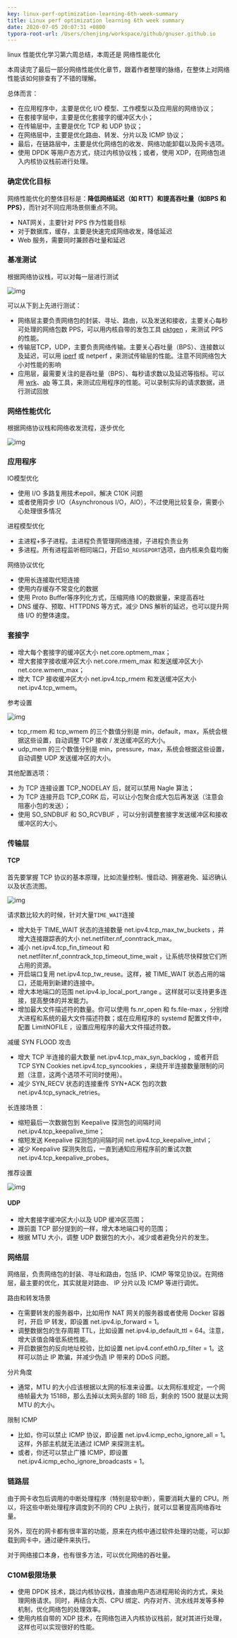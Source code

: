 ```yaml
---
key: linux-perf-optimization-learning-6th-week-summary
title: Linux perf optimization learning 6th week summary
date: 2020-07-05 20:07:31 +0800
typora-root-url: /Users/chenjing/workspace/github/gnuser.github.io
---
```


linux 性能优化学习第六周总结，本周还是 网络性能优化

<!--more-->

本周读完了最后一部分网络性能优化章节，跟着作者整理的脉络，在整体上对网络性能该如何排查有了不错的理解。

总体而言：

- 在应用程序中，主要是优化 I/O 模型、工作模型以及应用层的网络协议；
- 在套接字层中，主要是优化套接字的缓冲区大小；
- 在传输层中，主要是优化 TCP 和 UDP 协议；
- 在网络层中，主要是优化路由、转发、分片以及 ICMP 协议；
- 最后，在链路层中，主要是优化网络包的收发、网络功能卸载以及网卡选项。
- 使用 DPDK 等用户态方式，绕过内核协议栈；或者，使用 XDP，在网络包进入内核协议栈前进行处理。

### 确定优化目标

网络性能优化的整体目标是：**降低网络延迟（如 RTT）和提高吞吐量（如BPS 和 PPS）**，而针对不同应用场景侧重点不同。

- NAT网关，主要针对 PPS 作为性能目标
- 对于数据库，缓存，主要是快速完成网络收发，降低延迟
- Web 服务，需要同时兼顾吞吐量和延迟

### 基准测试

根据网络协议栈，可以对每一层进行测试

![img](/../../../../../../../media/2020-07-05-linux-perf-optimization-learning-6th-week-summary/c7b5b16539f90caabb537362ee7c27ac.png)

可以从下到上先进行测试：

- 网络层主要负责网络包的封装、寻址、路由，以及发送和接收，主要关心每秒可处理的网络包数 PPS，可以用内核自带的发包工具 [pktgen](/lpo/network/pktgen) ，来测试 PPS 的性能。
- 传输层TCP，UDP，主要负责网络传输。主要关心吞吐量（BPS）、连接数以及延迟，可以用 [iperf](/lpo/network/iperf3) 或 netperf ，来测试传输层的性能。注意不同网络包大小对性能的影响
- 应用层，最需要关注的是吞吐量（BPS）、每秒请求数以及延迟等指标。可以用 [wrk](/lpo/network/wrk)、[ab](/lpo/network/ab) 等工具，来测试应用程序的性能。可以录制实际的请求数据，进行测试回放

### 网络性能优化

根据网络协议栈和网络收发流程，逐步优化

![img](/../../../../../../../media/2020-07-05-linux-perf-optimization-learning-6th-week-summary/a118911721f9b67ce9c83de15666753f.png)

### 应用程序

IO模型优化

- 使用 I/O 多路复用技术epoll，解决 C10K 问题
- 或者使用异步 I/O（Asynchronous I/O，AIO），不过使用比较复杂，需要小心处理很多情况

进程模型优化

- 主进程+多子进程。主进程负责管理网络连接，子进程负责业务
- 多进程。所有进程监听相同端口，开启`SO_REUSEPORT`选项，由内核来负载均衡

网络协议优化

- 使用长连接取代短连接
- 使用内存缓存不常变化的数据
- 使用 Proto Buffer等序列化方式，压缩网络 IO的数据量，来提高吞吐
- DNS 缓存、预取、HTTPDNS 等方式，减少 DNS 解析的延迟，也可以提升网络 I/O 的整体速度。

### 套接字

- 增大每个套接字的缓冲区大小 net.core.optmem_max；
- 增大套接字接收缓冲区大小 net.core.rmem_max 和发送缓冲区大小 net.core.wmem_max；
- 增大 TCP 接收缓冲区大小 net.ipv4.tcp_rmem 和发送缓冲区大小 net.ipv4.tcp_wmem。

参考设置

![img](/../../../../../../../media/2020-07-05-linux-perf-optimization-learning-6th-week-summary/5f2d4957663dd8bf3410da8180ab18f0.png)

- tcp_rmem 和 tcp_wmem 的三个数值分别是 min，default，max，系统会根据这些设置，自动调整 TCP 接收 / 发送缓冲区的大小。
- udp_mem 的三个数值分别是 min，pressure，max，系统会根据这些设置，自动调整 UDP 发送缓冲区的大小。

其他配置选项：

- 为 TCP 连接设置 TCP_NODELAY 后，就可以禁用 Nagle 算法；
- 为 TCP 连接开启 TCP_CORK 后，可以让小包聚合成大包后再发送（注意会阻塞小包的发送）；
- 使用 SO_SNDBUF 和 SO_RCVBUF ，可以分别调整套接字发送缓冲区和接收缓冲区的大小。

### 传输层

#### TCP

首先要掌握 TCP 协议的基本原理，比如流量控制、慢启动、拥塞避免、延迟确认以及状态流图。

![img](/../../../../../../../media/2020-07-05-linux-perf-optimization-learning-6th-week-summary/c072bb9c9dfd727ed187bc24beb3e3d1.png)

请求数比较大的时候，针对大量`TIME_WAIT`连接

- 增大处于 TIME_WAIT 状态的连接数量 net.ipv4.tcp_max_tw_buckets ，并增大连接跟踪表的大小 net.netfilter.nf_conntrack_max。
- 减小 net.ipv4.tcp_fin_timeout 和 net.netfilter.nf_conntrack_tcp_timeout_time_wait ，让系统尽快释放它们所占用的资源。
- 开启端口复用 net.ipv4.tcp_tw_reuse。这样，被 TIME_WAIT 状态占用的端口，还能用到新建的连接中。
- 增大本地端口的范围 net.ipv4.ip_local_port_range 。这样就可以支持更多连接，提高整体的并发能力。
- 增加最大文件描述符的数量。你可以使用 fs.nr_open 和 fs.file-max ，分别增大进程和系统的最大文件描述符数；或在应用程序的 systemd 配置文件中，配置 LimitNOFILE ，设置应用程序的最大文件描述符数。

减缓 SYN FLOOD 攻击

- 增大 TCP 半连接的最大数量 net.ipv4.tcp_max_syn_backlog ，或者开启 TCP SYN Cookies net.ipv4.tcp_syncookies ，来绕开半连接数量限制的问题（注意，这两个选项不可同时使用）。
- 减少 SYN_RECV 状态的连接重传 SYN+ACK 包的次数 net.ipv4.tcp_synack_retries。

长连接场景：

- 缩短最后一次数据包到 Keepalive 探测包的间隔时间 net.ipv4.tcp_keepalive_time；
- 缩短发送 Keepalive 探测包的间隔时间 net.ipv4.tcp_keepalive_intvl；
- 减少 Keepalive 探测失败后，一直到通知应用程序前的重试次数 net.ipv4.tcp_keepalive_probes。

推荐设置

![img](/../../../../../../../media/2020-07-05-linux-perf-optimization-learning-6th-week-summary/b07ea76a8737ed93395736795ede44e0.png)

#### UDP

- 增大套接字缓冲区大小以及 UDP 缓冲区范围；
- 跟前面 TCP 部分提到的一样，增大本地端口号的范围；
- 根据 MTU 大小，调整 UDP 数据包的大小，减少或者避免分片的发生。

### 网络层

网络层，负责网络包的封装、寻址和路由，包括 IP、ICMP 等常见协议。在网络层，最主要的优化，其实就是对路由、 IP 分片以及 ICMP 等进行调优。

路由和转发场景

- 在需要转发的服务器中，比如用作 NAT 网关的服务器或者使用 Docker 容器时，开启 IP 转发，即设置 net.ipv4.ip_forward = 1。
- 调整数据包的生存周期 TTL，比如设置 net.ipv4.ip_default_ttl = 64。注意，增大该值会降低系统性能。
- 开启数据包的反向地址校验，比如设置 net.ipv4.conf.eth0.rp_filter = 1。这样可以防止 IP 欺骗，并减少伪造 IP 带来的 DDoS 问题。

分片角度

- 通常，MTU 的大小应该根据以太网的标准来设置。以太网标准规定，一个网络帧最大为 1518B，那么去掉以太网头部的 18B 后，剩余的 1500 就是以太网 MTU 的大小。

限制 ICMP

- 比如，你可以禁止 ICMP 协议，即设置 net.ipv4.icmp_echo_ignore_all = 1。这样，外部主机就无法通过 ICMP 来探测主机。
- 或者，你还可以禁止广播 ICMP，即设置 net.ipv4.icmp_echo_ignore_broadcasts = 1。

### 链路层

由于网卡收包后调用的中断处理程序（特别是软中断），需要消耗大量的 CPU。所以，将这些中断处理程序调度到不同的 CPU 上执行，就可以显著提高网络吞吐量。

另外，现在的网卡都有很丰富的功能，原来在内核中通过软件处理的功能，可以卸载到网卡中，通过硬件来执行。

对于网络接口本身，也有很多方法，可以优化网络的吞吐量。

### C10M极限场景

- 使用 DPDK 技术，跳过内核协议栈，直接由用户态进程用轮询的方式，来处理网络请求。同时，再结合大页、CPU 绑定、内存对齐、流水线并发等多种机制，优化网络包的处理效率。
- 使用内核自带的 XDP 技术，在网络包进入内核协议栈前，就对其进行处理，这样也可以实现很好的性能。

